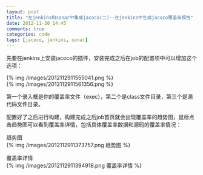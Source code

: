 ```yaml
---
layout: post
title: "在jenkins和sonar中集成jacoco(二)--在jenkins中生成jacoco覆盖率报告"
date: 2012-11-30 14:45
comments: true
categories: code
tags: [jacoco, jenkins, sonar]
---
```

  
先要在jenkins上安装jacoco的插件，安装完成之后在job的配置项中可以增加这个选项：  

{% img /images/2012112911555041.png %}  
{% img /images/2012112911561356.png %}
  
第一个录入框是你的覆盖率文件（exec），第二个是class文件目录，第三个是源代码文件目录。  
  
配置好了之后进行构建，构建完成之后job首页就会出现覆盖率的趋势图，鼠标点击趋势图可以看到覆盖率详情，包括具体覆盖率数据和源码的覆盖率情况：  

趋势图  
{% img /images/2012112911373757.png 趋势图 %}
  
覆盖率详情    
{% img /images/2012112911394918.png 覆盖率详情 %}
  
